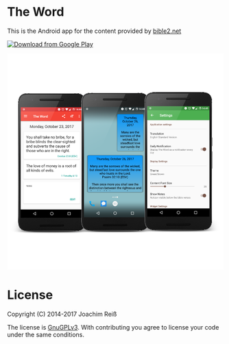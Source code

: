 The Word
=======================
This is the Android app for the content provided by <a href="https://bible2.net">bible2.net</a>

[![Download from Google Play](http://www.android.com/images/brand/android_app_on_play_large.png "Download from Google Play")](https://play.google.com/store/apps/details?id=de.reiss.bible2net.theword)

![screenshots](https://github.com/JoachimR/Bible2net/blob/master/art/github_promo.png "App Screenshots")

# License
Copyright (C) 2014-2017 Joachim Reiß

The license is [GnuGPLv3](https://github.com/JoachimR/Bible2net/blob/master/LICENSE). With contributing you agree to license your code under the same conditions.
